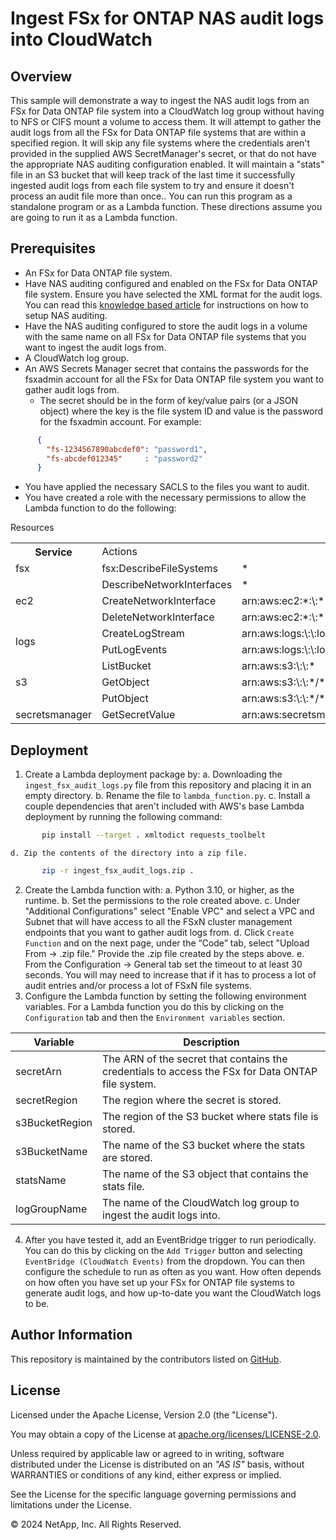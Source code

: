 # Ingest FSx for ONTAP NAS audit logs into CloudWatch

## Overview
This sample will demonstrate a way to ingest the NAS audit logs from an FSx for Data ONTAP file system into a CloudWatch log group
without having to NFS or CIFS mount a volume to access them.
It will attempt to gather the audit logs from all the FSx for Data ONTAP file systems that are within a specified region.
It will skip any file systems where the credentials aren't provided in the supplied AWS SecretManager's secret, or that do not have
the appropriate NAS auditing configuration enabled.
It will maintain a "stats" file in an S3 bucket that will keep track of the last time it successfully ingested audit logs from each
file system to try and ensure it doesn't process an audit file more than once..
You can run this program as a standalone program or as a Lambda function. These directions assume you are going to run it as a Lambda function.

## Prerequisites
- An FSx for Data ONTAP file system.
- Have NAS auditing configured and enabled on the FSx for Data ONTAP file system. Ensure you have selected the XML format for the audit logs. You can read this
[knowledge based article](https://kb.netapp.com/on-prem/ontap/da/NAS/NAS-KBs/How_to_set_up_NAS_auditing_in_ONTAP_9) for instructions on how to setup NAS auditing.
- Have the NAS auditing configured to store the audit logs in a volume with the same name on all FSx for Data ONTAP file
systems that you want to ingest the audit logs from.
- A CloudWatch log group.
- An AWS Secrets Manager secret that contains the passwords for the fsxadmin account for all the FSx for Data ONTAP file system you want to gather audit logs from.
  - The secret should be in the form of key/value pairs (or a JSON object) where the key is the file system ID and value is the password for the fsxadmin account. For example:
```json
      {
        "fs-1234567890abcdef0": "password1",
        "fs-abcdef012345"     : "password2"
      }
```
- You have applied the necessary  SACLS to the files you want to audit.
- You have created a role with the necessary permissions to allow the Lambda function to do the following:

<table>
<tr><th>Service</td><td>Actions</td></td>Resources</td></tr>
<tr><td>fsx</td><td>fsx:DescribeFileSystems</td><td>*</td></tr>
<tr><td rowspan="3">ec2</td><td>DescribeNetworkInterfaces</td><td>*</td></tr>
<tr><td>CreateNetworkInterface</td><td>arn:aws:ec2:*:\<accountID>:*</td></tr>
<tr><td>DeleteNetworkInterface</td><td>arn:aws:ec2:*:\<accountID>:*</td></tr>
<tr><td rowspan="2">logs</td><td>CreateLogStream        </td><td> arn:aws:logs:\<region>:\<accountID>:log-group:\<logGroupName>:* </td></tr>
<tr><td>PutLogEvents           </td><td> arn:aws:logs:\<region>:\<accountID>:log-group:\<logGroupName>:* </td></tr>
<tr><td rowspan="3"> s3  </td><td> ListBucket             </td><td> arn:aws:s3:\<region>:\<accountID>:* </td></tr>
<tr><td>GetObject              </td><td> arn:aws:s3:\<region>:\<accountID>:*/* </td></tr>
<tr><td>PutObject              </td><td> arn:aws:s3:\<region>:\<accountID>:*/* </td></tr>
<tr><td>secretsmanager </td><td> GetSecretValue </td><td> arn:aws:secretsmanager:\<region>:\<accountID>:secret:\<secretName> </td></tr>
</table>

## Deployment
1. Create a Lambda deployment package by:
    a. Downloading the `ingest_fsx_audit_logs.py` file from this repository and placing it in an empty directory.
    b. Rename the file to `lambda_function.py`.
    c. Install a couple dependencies that aren't included with AWS's base Lambda deployment by running the following command:
```bash
       pip install --target . xmltodict requests_toolbelt
```
    d. Zip the contents of the directory into a zip file.
```bash
       zip -r ingest_fsx_audit_logs.zip .
```
2. Create the Lambda function with:
    a. Python 3.10, or higher, as the runtime.
    b. Set the permissions to the role created above.
    c. Under "Additional Configurations" select "Enable VPC" and select a VPC and Subnet that will have access to all the FSxN cluster management endpoints that you want to gather audit logs from.
    d. Click `Create Function` and on the next page, under the “Code” tab, select "Upload From -> .zip file." Provide the .zip file created by the steps above. 
    e. From the Configuration -> General tab set the timeout to at least 30 seconds. You will may need to increase that if it has to process a lot of audit entries and/or process a lot of FSxN file systems.
3. Configure the Lambda function by setting the following environment variables. For a Lambda function you do this by clicking on the `Configuration` tab and then the `Environment variables` section.

| Variable | Description |
| --- | --- |
| secretArn | The ARN of the secret that contains the credentials to access the FSx for Data ONTAP file system. |
| secretRegion | The region where the secret is stored. |
| s3BucketRegion | The region of the S3 bucket where stats file is stored. |
| s3BucketName | The name of the S3 bucket where the stats are stored. |
| statsName | The name of the S3 object that contains the stats file. |
| logGroupName | The name of the CloudWatch log group to ingest the audit logs into. |

4. After you have tested it, add an EventBridge trigger to run periodically. You can do this by clicking on the `Add Trigger` button and selecting `EventBridge (CloudWatch Events)` from the dropdown. You can then configure the schedule to run as often as you want. How often depends on how often you have set up your FSx for ONTAP file systems to generate audit logs, and how up-to-date you want the CloudWatch logs to be.

## Author Information

This repository is maintained by the contributors listed on [GitHub](https://github.com/NetApp/FSx-ONTAP-samples-scripts/graphs/contributors).

## License

Licensed under the Apache License, Version 2.0 (the "License").

You may obtain a copy of the License at [apache.org/licenses/LICENSE-2.0](http://www.apache.org/licenses/LICENSE-2.0).

Unless required by applicable law or agreed to in writing, software distributed under the License is distributed on an _"AS IS"_ basis, without WARRANTIES or conditions of any kind, either express or implied.

See the License for the specific language governing permissions and limitations under the License.

© 2024 NetApp, Inc. All Rights Reserved.
